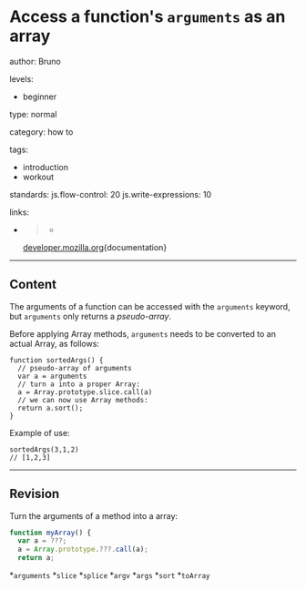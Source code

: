# Access a function's `arguments` as an array
author: Bruno

levels:

  - beginner

type: normal

category: how to

tags:
  - introduction
  - workout

standards:
  js.flow-control: 20
  js.write-expressions: 10

links:

  - >-
    [developer.mozilla.org](https://developer.mozilla.org/en-US/docs/Web/JavaScript/Reference/Functions/arguments){documentation}

---
## Content

The arguments of a function can be accessed with the `arguments` keyword, but `arguments` only returns a *pseudo-array*.

Before applying Array methods, `arguments` needs to be converted to an actual Array, as follows:


```
function sortedArgs() {
  // pseudo-array of arguments
  var a = arguments
  // turn a into a proper Array:
  a = Array.prototype.slice.call(a)
  // we can now use Array methods:
  return a.sort();
}

```
Example of use:

```
sortedArgs(3,1,2)
// [1,2,3]
```

---
## Revision

Turn the arguments of a method into a array:
```javascript
function myArray() {
  var a = ???;
  a = Array.prototype.???.call(a);
  return a;
```

*`arguments`
*`slice`
*`splice`
*`argv`
*`args`
*`sort`
*`toArray`
